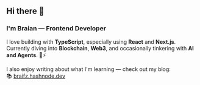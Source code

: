 ## Hi there 👋

### I'm Braian — Frontend Developer

I love building with **TypeScript**, especially using **React** and **Next.js**.  
Currently diving into **Blockchain**, **Web3**, and occasionally tinkering with **AI and Agents**. 🧠⚡

I also enjoy writing about what I'm learning — check out my blog:  
📚 [braifz.hashnode.dev](https://braifz.hashnode.dev/)
